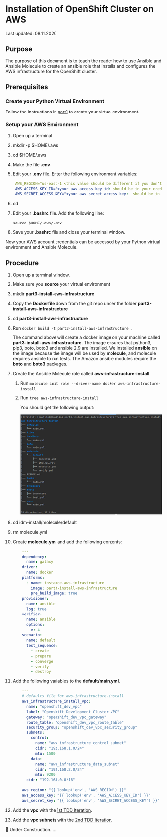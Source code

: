 # Installation of OpenShift Cluster on AWS

Last updated: 08.11.2020

## Purpose

The purpose of this document is to teach the reader how to use Ansible
and Ansible Molecule to create an ansible role that installs and configures
the AWS infrastructure for the OpenShift cluster.

## Prerequisites

### Create your Python Virtual Environment

Follow the instructions in [part1](../part1-setup-environment) to
create your virtual environment.

### Setup your AWS Environment

1. Open up a terminal
1. mkdir -p $HOME/.aws
1. cd $HOME/.aws
1. Make the file **.env**
1. Edit your **.env** file.  Enter the following
environment variables:

      ```yaml
       AWS_REGION="us-east-1 <this value should be different if you don't live close to the US east coast.>"
       AWS_ACCESS_KEY_ID="<your aws access key id: should be in your credentials.csv file>"
       AWS_SECRET_ACCESS_KEY="<your aws secret access key:  should be in your credentials.csv file>"
      ```
   
1. cd
1. Edit your **.bashrc** file.  Add the following line:  

    `source $HOME/.aws/.env`

1. Save your **.bashrc** file and close your terminal window.

Now your AWS account credentials can be accessed by your
Python virtual environment and Ansible Molecule.

## Procedure

1. Open up a terminal window.

1. Make sure you **source** your virtual environment

1. mkdir **part3-install-aws-infrastructure**

1. Copy the **Dockerfile** down from the git repo under the
folder  **part3-install-aws-infrastructure**  

1. cd **part3-install-aws-infrastructure**  
1. Run `docker build -t part3-install-aws-infrastructure .`

   The command above will create a docker image
   on your machine called **part3-install-aws-infrastructure**.
   The image ensures that python3, pip3, boto, boto3 and ansible 2.9
   are installed.  We installed **ansible** on the image
   because the image will be used by **molecule**, and
   molecule requires ansible to run tests.  The Amazon ansible modules
   require the  **boto** and **boto3** packages.

1. Create the Ansible Molecule role called **aws-infrastructure-install**

    1. Run `molecule init role --driver-name docker aws-infrastructure-install`
    1. Run `tree aws-infrastructure-install`
    
        You should get the following output:
        
        ![tree output idm role](../images/initial-aws-install-tree-output.png)

1. cd idm-install/molecule/default

1. rm molecule.yml

1. Create **molecule.yml** and add the following contents:

    ```yaml
        ---
        dependency:
          name: galaxy
        driver:
          name: docker
        platforms:
          - name: instance-aws-infrastructure
            image: part3-install-aws-infrastructure
            pre_build_image: true
        provisioner:
          name: ansible
          log: true
        verifier:
          name: ansible
          options:
            v: 4
        scenario:
          name: default
          test_sequence:
            - create
            - prepare
            - converge
            - verify
            - destroy


    ```
1. Add the following variables to the **default/main.yml**.

    ```yaml
        ---
        # defaults file for aws-infrastructure-install
        aws_infrastructure_install_vpc:
          name: "openshift_dev_vpc"
          label: "Openshift Development Cluster VPC"
          gateway: "openshift_dev_vpc_gateway"
          route_table: "openshift_dev_vpc_route_table"
          security_group: "openshift_dev_vpc_security_group"
          subnets:
            control:
              name: "aws_infrastructure_control_subnet"
              cidr: "192.168.1.0/24"
              mtu: 1500
            data:
              name: "aws_infrastructure_data_subnet"
              cidr: "192.168.2.0/24"
              mtu: 9200
          cidr: "192.168.0.0/16"
        
        aws_region: "{{ lookup('env', 'AWS_REGION') }}"
        aws_access_key: "{{ lookup('env', 'AWS_ACCESS_KEY_ID') }}"
        aws_secret_key: "{{ lookup('env', 'AWS_SECRET_ACCESS_KEY') }}"
    ```

1. <a name="1stTDD"></a> Add the **vpc** with the [1st TDD Iteration](./1st-tdd-iteration).
1. <a name="2ndTDD"></a> Add the **vpc subnets** with the [2nd TDD Iteration](./2nd-tdd-iteration).


:construction: Under Construction.....